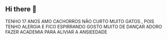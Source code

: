 ## Hi there 👋
TENHO 17 ANOS
AMO CACHORROS
NÃO CURTO MUITO GATOS , POIS TENHO ALERGIA E FICO ESPIRRANDO
GOSTO MUITO DE DANÇAR 
ADORO FAZER ACADEMIA PARA ALIVIAR A ANSIEEDADE
<!--
